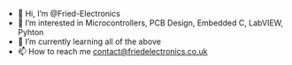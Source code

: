 - 👋 Hi, I’m @Fried-Electronics
- 👀 I’m interested in Microcontrollers, PCB Design, Embedded C, LabVIEW, Pyhton
- 🌱 I’m currently learning all of the above
- 📫 How to reach me contact@friedelectronics.co.uk

<!---
Fried-Electronics/Fried-Electronics is a ✨ special ✨ repository because its `README.md` (this file) appears on your GitHub profile.
You can click the Preview link to take a look at your changes.
--->

